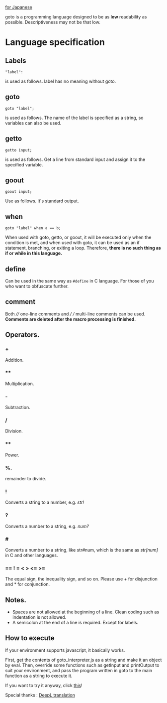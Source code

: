 [for Japanese](https://github.com/cy-1818/goto/blob/main/WATASHIWOYOME.md)

goto is a programming language designed to be as **low** readability as possible. Descriptiveness may not be that low.

# Language specification
## Labels
```
"label":
```
is used as follows. label has no meaning without goto.
## goto
```
goto "label";
```
is used as follows. The name of the label is specified as a string, so variables can also be used.
## getto
```
getto input;
```
is used as follows. Get a line from standard input and assign it to the specified variable.
## goout
```
goout input;
```
Use as follows. It's standard output.
## when
```
goto "label" when a == b;
```
When used with goto, getto, or goout, it will be executed only when the condition is met, and when used with goto, it can be used as an if statement, branching, or exiting a loop. Therefore, **there is no such thing as if or while in this language.**
## define
Can be used in the same way as `#define` in C language. For those of you who want to obfuscate further.
## comment
Both *//* one-line comments and */* */* multi-line comments can be used. **Comments are deleted after the macro processing is finished.**
## Operators.
### +
Addition.
### **
Multiplication.
### -
Subtraction.
### /
Division.
### **
Power.
### %.
remainder to divide.
### !
Converts a string to a number, e.g. *str!*
### ?
Converts a number to a string, e.g. *num?*
### \#
Converts a number to a string, like str#num, which is the same as *str[num]* in C and other languages.
### == ! = < > <= >=
The equal sign, the inequality sign, and so on.
Please use + for disjunction and * for conjunction.

## Notes.
* Spaces are not allowed at the beginning of a line. Clean coding such as indentation is not allowed.
* A semicolon at the end of a line is required. Except for labels.

## How to execute
If your environment supports javascript, it basically works.

First, get the contents of goto_interpreter.js as a string and make it an object by eval. Then, override some functions such as getInput and printOutput to suit your environment, and pass the program written in goto to the main function as a string to execute it.

If you want to try it anyway, click [this](https://cy-1818.github.io/goto/)!

Special thanks : [DeepL translation](https://www.deepl.com/app/?utm_source=ios&utm_medium=app&utm_campaign=share-translation)
